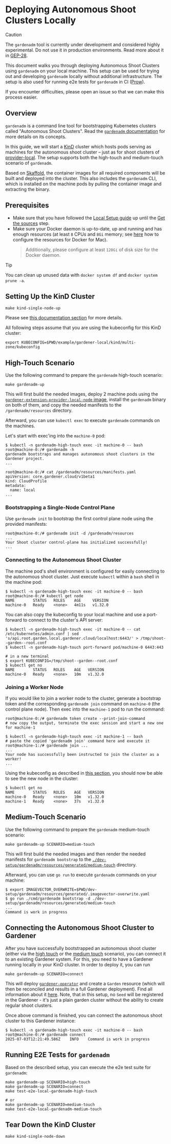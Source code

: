 # Deploying Autonomous Shoot Clusters Locally

> [!CAUTION]
> The `gardenadm` tool is currently under development and considered highly experimental.
> Do not use it in production environments.
> Read more about it in [GEP-28](../proposals/28-autonomous-shoot-clusters.md).

This document walks you through deploying Autonomous Shoot Clusters using `gardenadm` on your local machine.
This setup can be used for trying out and developing `gardenadm` locally without additional infrastructure.
The setup is also used for running e2e tests for `gardenadm` in CI ([Prow](https://prow.gardener.cloud)).

If you encounter difficulties, please open an issue so that we can make this process easier.

## Overview

`gardenadm` is a command line tool for bootstrapping Kubernetes clusters called "Autonomous Shoot Clusters". Read the [`gardenadm` documentation](../concepts/gardenadm.md) for more details on its concepts.

In this guide, we will start a [KinD](https://kind.sigs.k8s.io/) cluster which hosts pods serving as machines for the autonomous shoot cluster – just as for shoot clusters of [provider-local](../extensions/provider-local.md).
The setup supports both the high-touch and medium-touch scenario of `gardenadm`.

Based on [Skaffold](https://skaffold.dev/), the container images for all required components will be built and deployed into the cluster.
This also includes the `gardenadm` CLI, which is installed on the machine pods by pulling the container image and extracting the binary.

## Prerequisites

- Make sure that you have followed the [Local Setup guide](../development/local_setup.md) up until the [Get the sources](../development/local_setup.md#get-the-sources) step.
- Make sure your Docker daemon is up-to-date, up and running and has enough resources (at least `8` CPUs and `8Gi` memory; see [here](https://docs.docker.com/desktop/mac/#resources) how to configure the resources for Docker for Mac).
  > Additionally, please configure at least `120Gi` of disk size for the Docker daemon.

> [!TIP]
> You can clean up unused data with `docker system df` and `docker system prune -a`.

## Setting Up the KinD Cluster

```shell
make kind-single-node-up
```

Please see [this documentation section](getting_started_locally.md#alternative-way-to-set-up-garden-and-seed-leveraging-gardener-operator) for more details.

All following steps assume that you are using the kubeconfig for this KinD cluster:

```shell
export KUBECONFIG=$PWD/example/gardener-local/kind/multi-zone/kubeconfig
```

## High-Touch Scenario

Use the following command to prepare the `gardenadm` high-touch scenario:

```shell
make gardenadm-up
```

This will first build the needed images, deploy 2 machine pods using the [`gardener-extension-provider-local-node` image](../../pkg/provider-local/node), install the `gardenadm` binary on both of them, and copy the needed manifests to the `/gardenadm/resources` directory.

Afterward, you can use `kubectl exec` to execute `gardenadm` commands on the machines.

Let's start with exec'ing into the `machine-0` pod:

```shell
$ kubectl -n gardenadm-high-touch exec -it machine-0 -- bash
root@machine-0:/# gardenadm -h
gardenadm bootstraps and manages autonomous shoot clusters in the Gardener project.
...

root@machine-0:/# cat /gardenadm/resources/manifests.yaml
apiVersion: core.gardener.cloud/v1beta1
kind: CloudProfile
metadata:
  name: local
...
```

### Bootstrapping a Single-Node Control Plane

Use `gardenadm init` to bootstrap the first control plane node using the provided manifests:

```shell
root@machine-0:/# gardenadm init -d /gardenadm/resources
...
Your Shoot cluster control-plane has initialized successfully!
...
```

### Connecting to the Autonomous Shoot Cluster

The machine pod's shell environment is configured for easily connecting to the autonomous shoot cluster.
Just execute `kubectl` within a `bash` shell in the machine pod:

```shell
$ kubectl -n gardenadm-high-touch exec -it machine-0 -- bash
root@machine-0:/# kubectl get node
NAME        STATUS   ROLES    AGE     VERSION
machine-0   Ready    <none>   4m11s   v1.32.0
```

You can also copy the kubeconfig to your local machine and use a port-forward to connect to the cluster's API server:

```shell
$ kubectl -n gardenadm-high-touch exec -it machine-0 -- cat /etc/kubernetes/admin.conf | sed 's/api.root.garden.local.gardener.cloud/localhost:6443/' > /tmp/shoot--garden--root.conf
$ kubectl -n gardenadm-high-touch port-forward pod/machine-0 6443:443

# in a new terminal
$ export KUBECONFIG=/tmp/shoot--garden--root.conf
$ kubectl get no
NAME        STATUS   ROLES    AGE   VERSION
machine-0   Ready    <none>   10m   v1.32.0
```

### Joining a Worker Node

If you would like to join a worker node to the cluster, generate a bootstrap token and the corresponding `gardenadm join` command on `machine-0` (the control plane node).
Then exec into the `machine-1` pod to run the command:

```shell
root@machine-0:/# gardenadm token create --print-join-command
# now copy the output, terminate the exec session and start a new one for machine-1

$ kubectl -n gardenadm-high-touch exec -it machine-1 -- bash
# paste the copied 'gardenadm join' command here and execute it
root@machine-1:/# gardenadm join ...
...
Your node has successfully been instructed to join the cluster as a worker!
...
```

Using the kubeconfig as described in [this section](#connecting-to-the-autonomous-shoot-cluster), you should now be able to see the new node in the cluster:

```shell
$ kubectl get no
NAME        STATUS   ROLES    AGE   VERSION
machine-0   Ready    <none>   10m   v1.32.0
machine-1   Ready    <none>   37s   v1.32.0
```

## Medium-Touch Scenario

Use the following command to prepare the `gardenadm` medium-touch scenario:

```shell
make gardenadm-up SCENARIO=medium-touch
```

This will first build the needed images and then render the needed manifests for `gardenadm bootstrap` to the [`./dev-setup/gardenadm/resources/generated/medium-touch`](../../dev-setup/gardenadm/resources/generated/medium-touch) directory.

Afterward, you can use `go run` to execute `gardenadm` commands on your machine:

```shell
$ export IMAGEVECTOR_OVERWRITE=$PWD/dev-setup/gardenadm/resources/generated/.imagevector-overwrite.yaml
$ go run ./cmd/gardenadm bootstrap -d ./dev-setup/gardenadm/resources/generated/medium-touch
...
Command is work in progress
```

## Connecting the Autonomous Shoot Cluster to Gardener

After you have successfully bootstrapped an autonomous shoot cluster (either via the [high touch](#high-touch-scenario) or the [medium touch](#medium-touch-scenario) scenario), you can connect it to an existing Gardener system.
For this, you need to have a Gardener running locally in your KinD cluster.
In order to deploy it, you can run

```shell
make gardenadm-up SCENARIO=connect
```

This will deploy [`gardener-operator`](../concepts/operator.md) and create a `Garden` resource (which will then be reconciled and results in a full Gardener deployment).
Find all information about it [here](getting_started_locally.md#alternative-way-to-set-up-garden-and-seed-leveraging-gardener-operator).
Note, that in this setup, no `Seed` will be registered in the Gardener - it's just a plain garden cluster without the ability to create regular shoot clusters.

Once above command is finished, you can connect the autonomous shoot cluster to this Gardener instance:

```shell
$ kubectl -n gardenadm-high-touch exec -it machine-0 -- bash
root@machine-0:/# gardenadm connect
2025-07-03T12:21:49.586Z	INFO	Command is work in progress
```

## Running E2E Tests for `gardenadm`

Based on the described setup, you can execute the e2e test suite for `gardenadm`:

```shell
make gardenadm-up SCENARIO=high-touch
make gardenadm-up SCENARIO=connect
make test-e2e-local-gardenadm-high-touch

# or
make gardenadm-up SCENARIO=medium-touch
make test-e2e-local-gardenadm-medium-touch
```

## Tear Down the KinD Cluster

```shell
make kind-single-node-down
```
